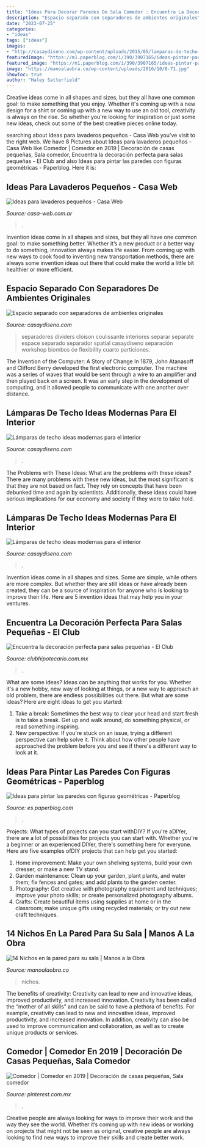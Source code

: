 ```yaml
---
title: "Ideas Para Decorar Paredes De Sala Comedor : Encuentra La Decoración Perfecta Para Salas Pequeñas"
description: "Espacio separado con separadores de ambientes originales"
date: "2023-07-25"
categories:
- "ideas"
tags: ["ideas"]
images:
- "http://casaydiseno.com/wp-content/uploads/2015/05/lamparas-de-techo-ideas-modernas-cristal-fino.jpg"
featuredImage: "https://m1.paperblog.com/i/390/3907165/ideas-pintar-paredes-figuras-geometricas-L-MCrItV.jpeg"
featured_image: "https://m1.paperblog.com/i/390/3907165/ideas-pintar-paredes-figuras-geometricas-L-MCrItV.jpeg"
image: "https://manoalaobra.co/wp-content/uploads/2016/10/8-71.jpg"
ShowToc: true
author: "Haley Satterfield"
---
```



Creative ideas come in all shapes and sizes, but they all have one common goal: to make something that you enjoy. Whether it's coming up with a new design for a shirt or coming up with a new way to use an old tool, creativity is always on the rise. So whether you're looking for inspiration or just some new ideas, check out some of the best creative pieces online today.

	

		
searching about Ideas para lavaderos pequeños - Casa Web you've visit to the right web. We have 8 Pictures about Ideas para lavaderos pequeños - Casa Web like Comedor | Comedor en 2019 | Decoración de casas pequeñas, Sala comedor, Encuentra la decoración perfecta para salas pequeñas - El Club and also Ideas para pintar las paredes con figuras geométricas - Paperblog. Here it is:
		
    
## Ideas Para Lavaderos Pequeños - Casa Web

<img loading=lazy src="https://casa-web.com.ar/wp-content/uploads/2016/05/Lavanderia-pequeña-moderna.jpg" onerror="this.onerror=null;this.src='https://tse1.mm.bing.net/th?id=OIP.nOCTvbiAPFacPkDW36CDxQAAAA&amp;pid=15.1';" alt="Ideas para lavaderos pequeños - Casa Web">

_Source: casa-web.com.ar_

>. 

	

Invention ideas come in all shapes and sizes, but they all have one common goal: to make something better. Whether it’s a new product or a better way to do something, innovation always makes life easier. From coming up with new ways to cook food to inventing new transportation methods, there are always some invention ideas out there that could make the world a little bit healthier or more efficient.

    
## Espacio Separado Con Separadores De Ambientes Originales

<img loading=lazy src="https://casaydiseno.com/wp-content/uploads/2015/05/salon-comedor-mesa-negra-sillas-blancas-ideas-.jpg" onerror="this.onerror=null;this.src='https://tse1.mm.bing.net/th?id=OIP.irZt0X73nttOeyynMScvyQHaF9&amp;pid=15.1';" alt="Espacio separado con separadores de ambientes originales">

_Source: casaydiseno.com_

>separadores dividers cloison coulissante interiores separar separate espace separado separador spatial casaydiseno separación workshop biombos će flexibility cuarto particiones. 

	

The Invention of the Computer: A Story of Change
In 1879, John Atanasoff and Clifford Berry developed the first electronic computer. The machine was a series of waves that would be sent through a wire to an amplifier and then played back on a screen. It was an early step in the development of computing, and it allowed people to communicate with one another over distance.

    
## Lámparas De Techo Ideas Modernas Para El Interior

<img loading=lazy src="http://casaydiseno.com/wp-content/uploads/2015/05/lamparas-de-techo-ideas-modernas-cristal-fino.jpg" onerror="this.onerror=null;this.src='https://tse3.mm.bing.net/th?id=OIP.qdg4c_KEIZNCHm-ryTvWTgHaJ3&amp;pid=15.1';" alt="Lámparas de techo ideas modernas para el interior">

_Source: casaydiseno.com_

>. 

	

The Problems with These Ideas: What are the problems with these ideas?
There are many problems with these new ideas, but the most significant is that they are not based on fact. They rely on concepts that have been debunked time and again by scientists. Additionally, these ideas could have serious implications for our economy and society if they were to take hold.

    
## Lámparas De Techo Ideas Modernas Para El Interior

<img loading=lazy src="https://casaydiseno.com/wp-content/uploads/2015/05/lamparas-de-techo-ideas-modernas-habitacion-juvenil.jpeg" onerror="this.onerror=null;this.src='https://tse2.mm.bing.net/th?id=OIP.UTLxHq8RSKRcWOY1mDgojAHaLH&amp;pid=15.1';" alt="Lámparas de techo ideas modernas para el interior">

_Source: casaydiseno.com_

>. 

	

Invention ideas come in all shapes and sizes. Some are simple, while others are more complex. But whether they are still ideas or have already been created, they can be a source of inspiration for anyone who is looking to improve their life. Here are 5 invention ideas that may help you in your ventures.

    
## Encuentra La Decoración Perfecta Para Salas Pequeñas - El Club

<img loading=lazy src="https://www.clubhipotecario.com.mx/images/easyblog_images/82/salas/sala-negra.jpg" onerror="this.onerror=null;this.src='https://tse1.mm.bing.net/th?id=OIP.xAjJKtG5yPbD932kNFs2HgHaFj&amp;pid=15.1';" alt="Encuentra la decoración perfecta para salas pequeñas - El Club">

_Source: clubhipotecario.com.mx_

>. 

	

What are some ideas?
Ideas can be anything that works for you. Whether it's a new hobby, new way of looking at things, or a new way to approach an old problem, there are endless possibilities out there. But what are some ideas? Here are eight ideas to get you started: 
1. Take a break: Sometimes the best way to clear your head and start fresh is to take a break. Get up and walk around, do something physical, or read something inspiring. 
2. New perspective: If you're stuck on an issue, trying a different perspective can help solve it. Think about how other people have approached the problem before you and see if there's a different way to look at it. 

    
## Ideas Para Pintar Las Paredes Con Figuras Geométricas - Paperblog

<img loading=lazy src="https://m1.paperblog.com/i/390/3907165/ideas-pintar-paredes-figuras-geometricas-L-MCrItV.jpeg" onerror="this.onerror=null;this.src='https://tse1.mm.bing.net/th?id=OIP.gWgwEgKBM_9MhBsJOGv3vwAAAA&amp;pid=15.1';" alt="Ideas para pintar las paredes con figuras geométricas - Paperblog">

_Source: es.paperblog.com_

>. 

	

Projects: What types of projects can you start withDIY?
If you're aDIYer, there are a lot of possibilities for projects you can start with. Whether you're a beginner or an experienced DIYer, there's something here for everyone. Here are five examples ofDIY projects that can help get you started: 
1. Home improvement: Make your own shelving systems, build your own dresser, or make a new TV stand.
2. Garden maintenance: Clean up your garden, plant plants, and water them; fix fences and gates; and add plants to the garden center.
3. Photography: Get creative with photography equipment and techniques; improve your photo skills; or create personalized photography albums.
4. Crafts: Create beautiful items using supplies at home or in the classroom; make unique gifts using recycled materials; or try out new craft techniques.

    
## 14 Nichos En La Pared Para Su Sala | Manos A La Obra

<img loading=lazy src="https://manoalaobra.co/wp-content/uploads/2016/10/8-71.jpg" onerror="this.onerror=null;this.src='https://tse1.mm.bing.net/th?id=OIP.8vBFQ0NS0SEvMBje26rWYAHaJ4&amp;pid=15.1';" alt="14 Nichos en la pared para su sala | Manos a la Obra">

_Source: manoalaobra.co_

>nichos. 

	

The benefits of creativity: Creativity can lead to new and innovative ideas, improved productivity, and increased innovation.
Creativity has been called the “mother of all skills” and can be said to have a plethora of benefits. For example, creativity can lead to new and innovative ideas, improved productivity, and increased innovation. In addition, creativity can also be used to improve communication and collaboration, as well as to create unique products or services.

    
## Comedor | Comedor En 2019 | Decoración De Casas Pequeñas, Sala Comedor

<img loading=lazy src="https://i.pinimg.com/736x/21/62/c0/2162c01535089635bb8c76533e2d5035.jpg?b=t" onerror="this.onerror=null;this.src='https://tse4.mm.bing.net/th?id=OIP.erSHmNd7xv2xMLLZNejrBwC7FN&amp;pid=15.1';" alt="Comedor | Comedor en 2019 | Decoración de casas pequeñas, Sala comedor">

_Source: pinterest.com.mx_

>. 

	

Creative people are always looking for ways to improve their work and the way they see the world. Whether it’s coming up with new ideas or working on projects that might not be seen as original, creative people are always looking to find new ways to improve their skills and create better work.

